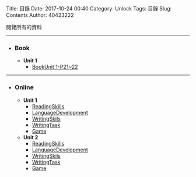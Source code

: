 Title: 目錄
Date: 2017-10-24 00:40
Category: Unlock
Tags: 目錄
Slug: Contents
Author: 40423222

閱覽所有的資料

<!-- PELICAN_END_SUMMARY -->
<!-- 這Title要停在最上方 所以時間要調到最新 -->
<!-- 時間表: 2017-09-21 00:48 ~ 2017-09-27 21:41 ~ 2017-10-08 23:04 ~ 2017-10-24 00:40 -->
<hr>

<ul>
<li><h3>Book</h3>
<ul>
<li><B>Unit 1</B>
<ul>
<li><a href="https://40423222.github.io/Unlock/blog/BookUnit_1-LosingTheBattleForSurvival.html">BookUnit 1-P21~22</a>
</ul>
</ul>
</ul>

<hr>

<ul>
<li><h3>Online</h3>
<ul>
<li><B>Unit 1</B>
<ul>
<li><a href="https://40423222.github.io/Unlock/blog/Unit_1-ReadingSkills.html">ReadingSkills</a>
<li><a href="https://40423222.github.io/Unlock/blog/Unit_1-LanguageDevelopment.html">LanguageDevelopment</a>
<li><a href="https://40423222.github.io/Unlock/blog/Unit_1-WritingSkills.html">WritingSkils</a>
<li><a href="https://40423222.github.io/Unlock/blog/Unit_1-WritingTask.html">WritingTask</a>
<li><a href="https://40423222.github.io/Unlock/blog/Unit_1-Game.html">Game</a>
</ul>
<li><B>Unit 2</B>
<ul>
<li><a href="https://40423222.github.io/Unlock/blog/Unit_2-ReadingSkills.html">ReadingSkills</a>
<li><a href="https://40423222.github.io/Unlock/blog/Unit_2-LanguageDevelopment.html">LanguageDevelopment</a>
<li><a href="https://40423222.github.io/Unlock/blog/Unit_2-WritingSkills.html">WritingSkils</a>
<li><a href="https://40423222.github.io/Unlock/blog/Unit_2-WritingTask.html">WritingTask</a>
<li><a href="https://40423222.github.io/Unlock/blog/Unit_2-Game.html">Game</a>
</ul>
